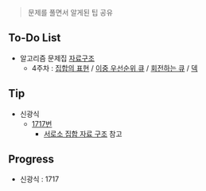 > 문제를 풀면서 알게된 팁 공유

## To-Do List
- 알고리즘 문제집 [자료구조](https://www.acmicpc.net/workbook/view/1442)
    - 4주차 : [집합의 표현](https://www.acmicpc.net/problem/1717) / 
    [이중 우선순위 큐](https://www.acmicpc.net/problem/7662) / 
    [회전하는 큐](https://www.acmicpc.net/problem/1021) / 
    [덱](https://www.acmicpc.net/problem/10866)

## Tip
- 신광식
    - [1717번](https://github.com/mel1015/algorithm-study/blob/1717/Winter_Vacation/week_4/1717_mel1015.cpp)
        - [서로소 집합 자료 구조](https://ko.wikipedia.org/wiki/%EC%84%9C%EB%A1%9C%EC%86%8C_%EC%A7%91%ED%95%A9_%EC%9E%90%EB%A3%8C_%EA%B5%AC%EC%A1%B0)
            참고
        
## Progress
- 신광식 : 1717